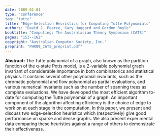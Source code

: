 ```yaml
---
date: 2009-01-01
type: "conference"
tag: "tutte"
title: "Edge-Selection Heuristics for Computing Tutte Polynomials"
authors: "David J. Pearce, Gary Haggard and Gordon Royle"
booktitle: "Computing: The Australasian Theory Symposium (CATS)"
pages: "153--162"
copyright: "Australian Computer Society, Inc."
preprint: "PHR09_CATS_preprint.pdf"
---
```


**Abstract:** The Tutte polynomial of a graph, also known as the partition function of the q-state Potts model, is a 2-variable polynomial graph invariant of considerable importance in both combinatorics and statistical physics. It contains several other polynomial invariants, such as the chromatic polynomial and flow polynomial as partial evaluations, and various numerical invariants such as the number of spanning trees as complete evaluations. We have developed the most efficient algorithm to-date for computing the Tutte polynomial of a graph. An important component of the algorithm affecting efficiency is the choice of edge to work on at each stage in the computation. In this paper, we present and discuss two edge-selection heuristics which (respectively) give good performance on sparse and dense graphs. We also present experimental data comparing these heuristics against a range of others to demonstrate their effectiveness.